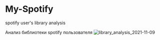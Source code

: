 # My-Spotify
spotify user's library analysis

Анализ библиотеки spotify пользователя
![library_analysis_2021-11-09](https://user-images.githubusercontent.com/83264504/196027185-fb1a4c20-b51c-4112-b436-757729a14de7.jpg)

